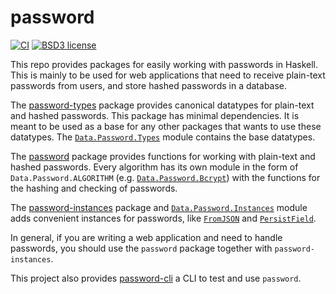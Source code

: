 
# password

[![CI](https://github.com/cdepillabout/password/actions/workflows/ci.yml/badge.svg)](http://github.com/cdepillabout/password/actions/workflows/ci.yml)
[![BSD3 license](https://img.shields.io/badge/license-BSD3-blue.svg)](./LICENSE)

This repo provides packages for easily working with passwords in Haskell.  This
is mainly to be used for web applications that need to receive plain-text
passwords from users, and store hashed passwords in a database.

The [password-types](./password-types) package provides canonical datatypes for
plain-text and hashed passwords. This package has minimal dependencies. It is
meant to be used as a base for any other packages that wants to use these datatypes.
The [`Data.Password.Types`](http://hackage.haskell.org/package/password-types/docs/Data-Password-Types.html)
module contains the base datatypes.

The [password](./password) package provides functions for working with
plain-text and hashed passwords.
Every algorithm has its own module in the form of `Data.Password.ALGORITHM`
(e.g. [`Data.Password.Bcrypt`](http://hackage.haskell.org/package/password/docs/Data-Password-Bcrypt.html))
with the functions for the hashing and checking of passwords.

The [password-instances](./password-instances) package and
[`Data.Password.Instances`](http://hackage.haskell.org/package/password-instances/docs/Data-Password-Instances.html)
module adds convenient instances for passwords, like
[`FromJSON`](http://hackage.haskell.org/package/aeson/docs/Data-Aeson.html#t:FromJSON)
and
[`PersistField`](http://hackage.haskell.org/package/persistent/docs/Database-Persist-Class.html#t:PersistField).

In general, if you are writing a web application and need to handle passwords,
you should use the `password` package together with `password-instances`.

This project also provides [password-cli](./password-cli) a CLI to test and use `password`.
